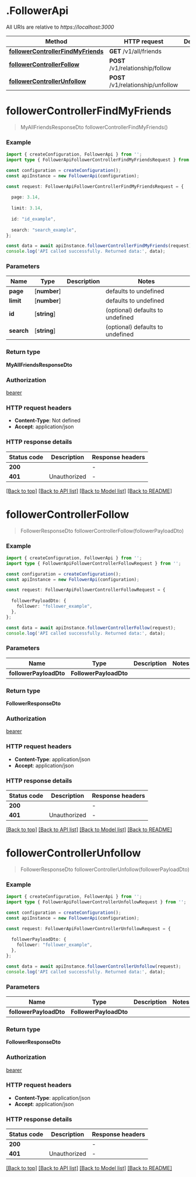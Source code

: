 # .FollowerApi

All URIs are relative to *https://localhost:3000*

Method | HTTP request | Description
------------- | ------------- | -------------
[**followerControllerFindMyFriends**](FollowerApi.md#followerControllerFindMyFriends) | **GET** /v1/all/friends | 
[**followerControllerFollow**](FollowerApi.md#followerControllerFollow) | **POST** /v1/relationship/follow | 
[**followerControllerUnfollow**](FollowerApi.md#followerControllerUnfollow) | **POST** /v1/relationship/unfollow | 


# **followerControllerFindMyFriends**
> MyAllFriendsResponseDto followerControllerFindMyFriends()


### Example


```typescript
import { createConfiguration, FollowerApi } from '';
import type { FollowerApiFollowerControllerFindMyFriendsRequest } from '';

const configuration = createConfiguration();
const apiInstance = new FollowerApi(configuration);

const request: FollowerApiFollowerControllerFindMyFriendsRequest = {
  
  page: 3.14,
  
  limit: 3.14,
  
  id: "id_example",
  
  search: "search_example",
};

const data = await apiInstance.followerControllerFindMyFriends(request);
console.log('API called successfully. Returned data:', data);
```


### Parameters

Name | Type | Description  | Notes
------------- | ------------- | ------------- | -------------
 **page** | [**number**] |  | defaults to undefined
 **limit** | [**number**] |  | defaults to undefined
 **id** | [**string**] |  | (optional) defaults to undefined
 **search** | [**string**] |  | (optional) defaults to undefined


### Return type

**MyAllFriendsResponseDto**

### Authorization

[bearer](README.md#bearer)

### HTTP request headers

 - **Content-Type**: Not defined
 - **Accept**: application/json


### HTTP response details
| Status code | Description | Response headers |
|-------------|-------------|------------------|
**200** |  |  -  |
**401** | Unauthorized |  -  |

[[Back to top]](#) [[Back to API list]](README.md#documentation-for-api-endpoints) [[Back to Model list]](README.md#documentation-for-models) [[Back to README]](README.md)

# **followerControllerFollow**
> FollowerResponseDto followerControllerFollow(followerPayloadDto)


### Example


```typescript
import { createConfiguration, FollowerApi } from '';
import type { FollowerApiFollowerControllerFollowRequest } from '';

const configuration = createConfiguration();
const apiInstance = new FollowerApi(configuration);

const request: FollowerApiFollowerControllerFollowRequest = {
  
  followerPayloadDto: {
    follower: "follower_example",
  },
};

const data = await apiInstance.followerControllerFollow(request);
console.log('API called successfully. Returned data:', data);
```


### Parameters

Name | Type | Description  | Notes
------------- | ------------- | ------------- | -------------
 **followerPayloadDto** | **FollowerPayloadDto**|  |


### Return type

**FollowerResponseDto**

### Authorization

[bearer](README.md#bearer)

### HTTP request headers

 - **Content-Type**: application/json
 - **Accept**: application/json


### HTTP response details
| Status code | Description | Response headers |
|-------------|-------------|------------------|
**200** |  |  -  |
**401** | Unauthorized |  -  |

[[Back to top]](#) [[Back to API list]](README.md#documentation-for-api-endpoints) [[Back to Model list]](README.md#documentation-for-models) [[Back to README]](README.md)

# **followerControllerUnfollow**
> FollowerResponseDto followerControllerUnfollow(followerPayloadDto)


### Example


```typescript
import { createConfiguration, FollowerApi } from '';
import type { FollowerApiFollowerControllerUnfollowRequest } from '';

const configuration = createConfiguration();
const apiInstance = new FollowerApi(configuration);

const request: FollowerApiFollowerControllerUnfollowRequest = {
  
  followerPayloadDto: {
    follower: "follower_example",
  },
};

const data = await apiInstance.followerControllerUnfollow(request);
console.log('API called successfully. Returned data:', data);
```


### Parameters

Name | Type | Description  | Notes
------------- | ------------- | ------------- | -------------
 **followerPayloadDto** | **FollowerPayloadDto**|  |


### Return type

**FollowerResponseDto**

### Authorization

[bearer](README.md#bearer)

### HTTP request headers

 - **Content-Type**: application/json
 - **Accept**: application/json


### HTTP response details
| Status code | Description | Response headers |
|-------------|-------------|------------------|
**200** |  |  -  |
**401** | Unauthorized |  -  |

[[Back to top]](#) [[Back to API list]](README.md#documentation-for-api-endpoints) [[Back to Model list]](README.md#documentation-for-models) [[Back to README]](README.md)


